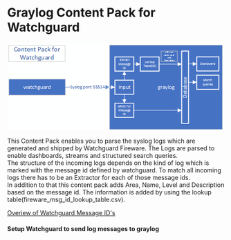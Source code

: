 # Graylog Content Pack for Watchguard

![image](/graylog-cp-watchguard.png)

This Content Pack enables you to parse the syslog logs which are generated and shipped by Watchguard Fireware. The Logs are parsed to enable dashboards, streams and structured search queries.  
The structure of the incoming logs depends on the kind of log which is marked with the message id defined by watchguard. To match all incoming logs there has to be an Extractor for each of those message ids.   
In addition to that this content pack adds Area, Name, Level and Description based on the message id. The information is added by using the lookup table(fireware_msg_id_lookup_table.csv).

[Overiew of Watchguard Message ID's](https://www.watchguard.com/help/docs/fireware/11/en-US/log_catalog/index.html)

#### Setup Watchguard to send log messages to graylog